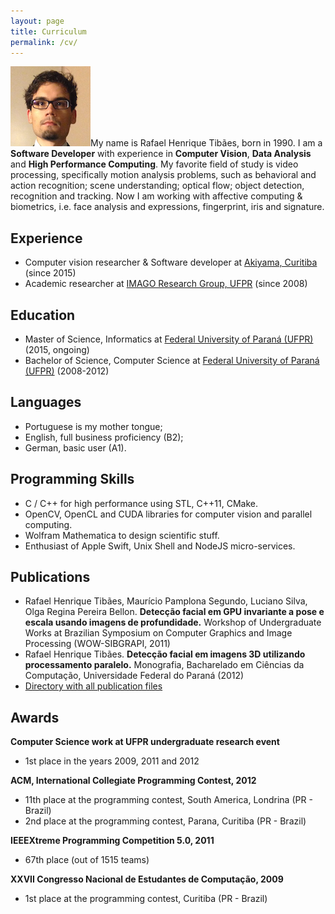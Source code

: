 ```yaml
---
layout: page
title: Curriculum
permalink: /cv/
---
```


![](/assets/profile.png)My name is Rafael Henrique Tibães, born in 1990. I am a **Software Developer** with experience in **Computer Vision**, **Data Analysis** and **High Performance Computing**. My favorite field of study is video processing, specifically motion analysis problems, such as behavioral and action recognition; scene understanding; optical flow; object detection, recognition and tracking. Now I am working with affective computing & biometrics, i.e. face analysis and expressions, fingerprint, iris and signature.

## Experience
* Computer vision researcher & Software developer at [Akiyama, Curitiba](http://akiyama.com.br) (since 2015)
* Academic researcher at [IMAGO Research Group, UFPR](http://www.imago.ufpr.br) (since 2008)

## Education
* Master of Science, Informatics at [Federal University of Paraná (UFPR)](http://www.ufpr.br) (2015, ongoing)
* Bachelor of Science, Computer Science at [Federal University of Paraná (UFPR)](http://www.ufpr.br) (2008-2012)

## Languages
* Portuguese is my mother tongue;
* English, full business proficiency (B2);
* German, basic user (A1).

## Programming Skills
* C / C++ for high performance using STL, C++11, CMake.
* OpenCV, OpenCL and CUDA libraries for computer vision and parallel computing.
* Wolfram Mathematica to design scientific stuff.
* Enthusiast of Apple Swift, Unix Shell and NodeJS micro-services.

## Publications
* Rafael Henrique Tibães, Maurício Pamplona Segundo, Luciano Silva, Olga Regina Pereira Bellon.  **Detecção facial em GPU invariante a pose e escala usando imagens de profundidade.** Workshop of Undergraduate Works at Brazilian Symposium on Computer Graphics and Image Processing (WOW-SIBGRAPI, 2011)
* Rafael Henrique Tibães. **Detecção facial em imagens 3D utilizando processamento paralelo.** Monografia, Bacharelado em Ciências da Computação, Universidade Federal do Paraná (2012)
* [Directory with all publication files](https://www.dropbox.com/sh/ba3rduobhvanhyb/AAC35RlrGfriqLE5rRY9aIgia?dl=0)

## Awards
**Computer Science work at UFPR undergraduate research event**

* 1st place in the years 2009, 2011 and 2012

**ACM, International Collegiate Programming Contest, 2012**

* 11th place at the programming contest, South America, Londrina (PR - Brazil)
* 2nd place at the programming contest, Parana, Curitiba (PR - Brazil)

**IEEEXtreme Programming Competition 5.0, 2011**

* 67th place (out of 1515 teams)

**XXVII Congresso Nacional de Estudantes de Computação, 2009**

* 1st place at the programming contest, Curitiba (PR - Brazil)
